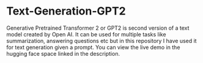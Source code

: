 # Text-Generation-GPT2


Generative Pretrained Transformer 2 or GPT2 is second version of a text model created by Open AI. It can be used for multiple tasks like summarization, answering questions etc but in this repository I have used it for text generation given a prompt. You can view the live demo in the hugging face space linked in the description.
